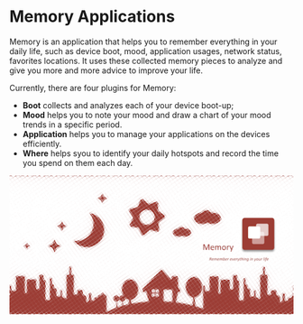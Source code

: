 # Memory Applications

Memory is an application that helps you to remember everything in your daily life, such as device boot, mood, application usages, network status, favorites locations. It uses these collected memory pieces to analyze and give you more and more advice to improve your life.

Currently, there are four plugins for Memory:

- **Boot** collects and analyzes each of your device boot-up;
- **Mood** helps you to note your mood and draw a chart of your mood trends in a specific period.
- **Application** helps you to manage your applications on the devices efficiently.
- **Where** helps syou to identify your daily hotspots and record the time you spend on them each day.

![](.github/memory.png)
